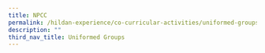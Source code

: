 ```yaml
---
title: NPCC
permalink: /hildan-experience/co-curricular-activities/uniformed-groups/npcc/
description: ""
third_nav_title: Uniformed Groups
---
```

